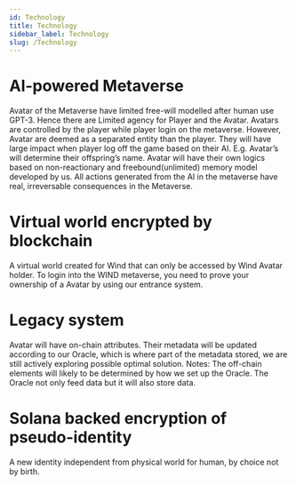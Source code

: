 ```yaml
---
id: Technology
title: Technology
sidebar_label: Technology
slug: /Technology
---
```

# AI-powered Metaverse
Avatar of the Metaverse have limited free-will modelled after human use GPT-3. Hence there are Limited agency for Player and the Avatar. Avatars are controlled by the player while player login on the metaverse. However, Avatar are deemed as a separated entity than the player. They will have large impact when player log off the game based on their AI. E.g. Avatar’s will determine their offspring’s name. Avatar will have their own logics based on non-reactionary and freebound(unlimited) memory model developed by us. All actions generated from the AI in the metaverse have real, irreversable consequences in the Metaverse.

# Virtual world encrypted by blockchain
A virtual world created for Wind that can only be accessed by Wind Avatar holder. To login into the WIND metaverse, you need to prove your ownership of a Avatar by using our entrance system.

# Legacy system
Avatar will have on-chain attributes. Their metadata will be updated according to our Oracle, which is where part of the metadata stored, we are still actively exploring possible optimal solution. Notes: The off-chain elements will likely to be determined by how we set up the Oracle. The Oracle not only feed data but it will also store data.

# Solana backed encryption of pseudo-identity
A new identity independent from physical world for human, by choice not by birth.